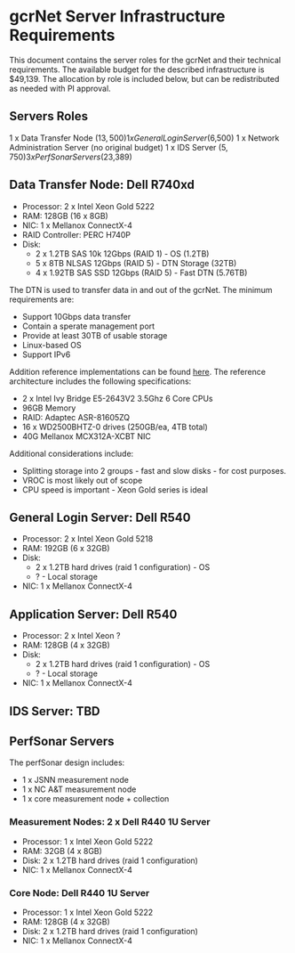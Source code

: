 # gcrNet Server Infrastructure Requirements

This document contains the server roles for the gcrNet and their technical requirements. The available budget for the described infrastructure is $49,139. The allocation by role is included below, but can be redistributed as needed with PI approval.

## Servers Roles

1 x Data Transfer Node ($13,500)
1 x General Login Server ($6,500)
1 x Network Administration Server (no original budget)
1 x IDS Server ($5,750)
3 x PerfSonar Servers ($23,389)

## Data Transfer Node: Dell R740xd

- Processor: 2 x Intel Xeon Gold 5222
- RAM: 128GB (16 x 8GB)
- NIC: 1 x Mellanox ConnectX-4
- RAID Controller: PERC H740P
- Disk:
  - 2 x 1.2TB SAS 10k 12Gbps (RAID 1) - OS (1.2TB)
  - 5 x 8TB NLSAS 12Gbps (RAID 5) - DTN Storage (32TB)
  - 4 x 1.92TB SAS SSD 12Gbps (RAID 5) - Fast DTN (5.76TB)

The DTN is used to transfer data in and out of the gcrNet. The minimum requirements are:

- Support 10Gbps data transfer
- Contain a sperate management port
- Provide at least 30TB of usable storage
- Linux-based OS
- Support IPv6

Addition reference implementations can be found [here](https://fasterdata.es.net/science-dmz/DTN/reference-implementation/). The reference architecture includes the following specifications:

- 2 x Intel Ivy Bridge E5-2643V2 3.5Ghz 6 Core CPUs
- 96GB Memory
- RAID: Adaptec ASR-81605ZQ
- 16 x WD2500BHTZ-0 drives (250GB/ea, 4TB total)
- 40G Mellanox MCX312A-XCBT NIC

Additional considerations include:

- Splitting storage into 2 groups - fast and slow disks - for cost purposes.
- VROC is most likely out of scope
- CPU speed is important - Xeon Gold series is ideal

## General Login Server: Dell R540

- Processor: 2 x Intel Xeon Gold 5218
- RAM: 192GB (6 x 32GB)
- Disk: 
  - 2 x 1.2TB hard drives (raid 1 configuration) - OS
  - ? - Local storage
- NIC: 1 x Mellanox ConnectX-4

## Application Server: Dell R540    

- Processor: 2 x Intel Xeon ?
- RAM: 128GB (4 x 32GB)
- Disk: 
  - 2 x 1.2TB hard drives (raid 1 configuration) - OS
  - ? - Local storage
- NIC: 1 x Mellanox ConnectX-4

## IDS Server: TBD

## PerfSonar Servers

The perfSonar design includes:

- 1 x JSNN measurement node
- 1 x NC A&T measurement node
- 1 x core measurement node + collection

### Measurement Nodes: 2 x Dell R440 1U Server

- Processor: 1 x Intel Xeon Gold 5222
- RAM: 32GB (4 x 8GB)
- Disk: 2 x 1.2TB hard drives (raid 1 configuration)
- NIC: 1 x Mellanox ConnectX-4

### Core Node: Dell R440 1U Server

- Processor: 1 x Intel Xeon Gold 5222
- RAM: 128GB (4 x 32GB)
- Disk: 2 x 1.2TB hard drives (raid 1 configuration)
- NIC: 1 x Mellanox ConnectX-4
